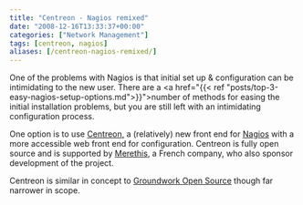 ```yaml
---
title: "Centreon - Nagios remixed"
date: "2008-12-16T13:33:37+00:00"
categories: ["Network Management"]
tags: [centreon, nagios]
aliases: [/centreon-nagios-remixed/]
---
```


One of the problems with Nagios is that initial set up &amp; configuration can be intimidating to the new user. There are a <a href="{{< ref "posts/top-3-easy-nagios-setup-options.md">}}">number of methods for easing the initial installation problems</a>, but you are still left with an intimidating configuration process.

One option is to use <a href="http://www.centreon.com/">Centreon,</a> a (relatively) new front end for <a href="http://nagios.org/">Nagios</a> with a more accessible web front end for configuration. Centreon is fully open source and is supported by <a href="http://www.merethis.com/">Merethis</a>, a French company, who also sponsor development of the project.

Centreon is similar in concept to <a href="http://www.groundworkopensource.com/">Groundwork Open Source</a> though far narrower in scope.
